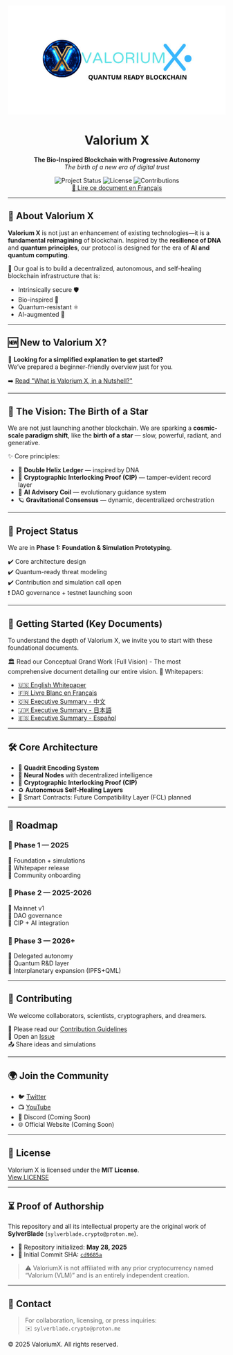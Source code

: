 <p align="center">
  <img src="https://raw.githubusercontent.com/SylverbladeX/ValoriumX/main/pictures/vlrx-logo-min.jpg" alt="Valorium X Logo" width="600"/>
</p>

<h1 align="center">Valorium X</h1>
<p align="center">
  <strong>The Bio-Inspired Blockchain with Progressive Autonomy</strong><br />
  <em>The birth of a new era of digital trust</em>
</p>

<p align="center">
  <img src="https://img.shields.io/badge/Status-In%20Development-blue" alt="Project Status">
  <img src="https://img.shields.io/badge/License-MIT-green" alt="License">
  <img src="https://img.shields.io/badge/Contributions-Welcome-brightgreen" alt="Contributions">
  <br>
  <a href="https://github.com/SylverbladeX/ValoriumX/blob/main/readme_fr.md">📘 Lire ce document en Français</a>
</p>

---

## 🧬 About Valorium X

**Valorium X** is not just an enhancement of existing technologies—it is a **fundamental reimagining** of blockchain. Inspired by the **resilience of DNA** and **quantum principles**, our protocol is designed for the era of **AI and quantum computing**.

🎯 Our goal is to build a decentralized, autonomous, and self-healing blockchain infrastructure that is:
- Intrinsically secure 🛡️
- Bio-inspired 🌱
- Quantum-resistant ⚛️
- AI-augmented 🤖

---

## 🆕 New to Valorium X?

📘 **Looking for a simplified explanation to get started?**  
We’ve prepared a beginner-friendly overview just for you.

➡️ [Read "What is Valorium X, in a Nutshell?"](newbie.md)

---

## 🌟 The Vision: The Birth of a Star

We are not just launching another blockchain. We are sparking a **cosmic-scale paradigm shift**, like the **birth of a star** — slow, powerful, radiant, and generative.

✨ Core principles:
- 🧬 **Double Helix Ledger** — inspired by DNA
- 🔐 **Cryptographic Interlocking Proof (CIP)** — tamper-evident record layer
- 🧠 **AI Advisory Coil** — evolutionary guidance system
- 🪐 **Gravitational Consensus** — dynamic, decentralized orchestration

---

## 🚀 Project Status

We are in **Phase 1: Foundation & Simulation Prototyping**.

✔️ Core architecture design  
✔️ Quantum-ready threat modeling  
✔️ Contribution and simulation call open  
❗ DAO governance + testnet launching soon

---

## 🚀 Getting Started (Key Documents)
To understand the depth of Valorium X, we invite you to start with these foundational documents.

🏛️ Read our Conceptual Grand Work (Full Vision) - The most comprehensive document detailing our entire vision.
📄 Whitepapers:  
- [🇺🇸 English Whitepaper](https://github.com/SylverbladeX/ValoriumX/blob/main/whitepapers/whitepaper.md)  
- [🇫🇷 Livre Blanc en Français](https://github.com/SylverbladeX/ValoriumX/blob/main/whitepapers/whitepaper-fr.md)  
- [🇨🇳 Executive Summary - 中文](https://github.com/SylverbladeX/ValoriumX/blob/main/whitepapers/whitepaper-ch.md)  
- [🇯🇵 Executive Summary - 日本語](https://github.com/SylverbladeX/ValoriumX/blob/main/whitepapers/whitepaper-Ja.md)  
- [🇪🇸 Executive Summary - Español](https://github.com/SylverbladeX/ValoriumX/blob/main/whitepapers/whitepaper-es.md)

---

## 🛠️ Core Architecture

- 🧬 **Quadrit Encoding System**  
- 🧠 **Neural Nodes** with decentralized intelligence  
- 🔐 **Cryptographic Interlocking Proof (CIP)**  
- ♻️ **Autonomous Self-Healing Layers**  
- 🔗 Smart Contracts: Future Compatibility Layer (FCL) planned

---

## 📅 Roadmap

### 📍 Phase 1 — 2025  
🔹 Foundation + simulations  
🔹 Whitepaper release  
🔹 Community onboarding

### 🚀 Phase 2 — 2025-2026  
🔹 Mainnet v1  
🔹 DAO governance  
🔹 CIP + AI integration

### 🧠 Phase 3 — 2026+  
🔹 Delegated autonomy  
🔹 Quantum R&D layer  
🔹 Interplanetary expansion (IPFS+QML)

---

## 🤝 Contributing

We welcome collaborators, scientists, cryptographers, and dreamers.

📝 Please read our [Contribution Guidelines](https://github.com/SylverbladeX/ValoriumX/blob/main/CONTRIBUTING.md)  
🐛 Open an [Issue](https://github.com/SylverbladeX/ValoriumX/issues)  
📤 Share ideas and simulations

---

## 🌍 Join the Community

- 🐦 [Twitter](https://twitter.com/ValoriumX)
- 📺 [YouTube](https://youtube.com/ValoriumX)
- 💬 Discord (Coming Soon)
- 🌐 Official Website (Coming Soon)

---

## 🔏 License

Valorium X is licensed under the **MIT License**.  
[View LICENSE](https://github.com/SylverbladeX/ValoriumX/blob/main/LICENSE)

---

## ⏳ Proof of Authorship

This repository and all its intellectual property are the original work of **SylverBlade** (`sylverblade.crypto@proton.me`).

- 📅 Repository initialized: **May 28, 2025**  
- 🔗 Initial Commit SHA: [`cd9685a`](https://github.com/SylverbladeX/ValoriumX/commit/cd9685a8e3866763ad1e9e36d442155e7d55abaa)

> ⚠️ ValoriumX is not affiliated with any prior cryptocurrency named “Valorium (VLM)” and is an entirely independent creation.

<!-- Timestamp (ISO 8601): 2025-05-28T23:31:32-04:00 -->

---

## 📩 Contact

> For collaboration, licensing, or press inquiries:  
> ✉️ `sylverblade.crypto@proton.me`

© 2025 ValoriumX. All rights reserved.
